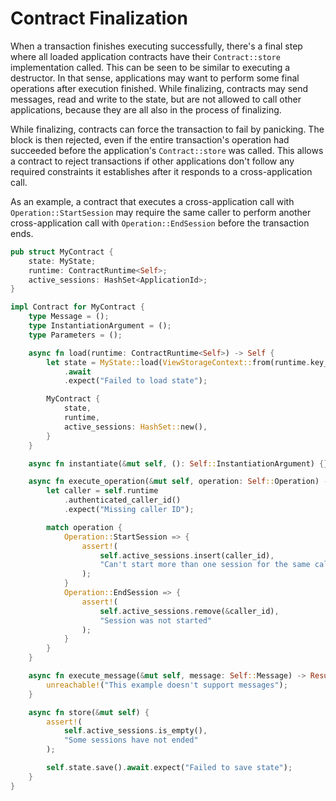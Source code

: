 # Contract Finalization

When a transaction finishes executing successfully, there's a final step where
all loaded application contracts have their `Contract::store` implementation
called. This can be seen to be similar to executing a destructor. In that sense,
applications may want to perform some final operations after execution finished.
While finalizing, contracts may send messages, read and write to the state, but
are not allowed to call other applications, because they are all also in the
process of finalizing.

While finalizing, contracts can force the transaction to fail by panicking. The
block is then rejected, even if the entire transaction's operation had succeeded
before the application's `Contract::store` was called. This allows a contract to
reject transactions if other applications don't follow any required constraints
it establishes after it responds to a cross-application call.

As an example, a contract that executes a cross-application call with
`Operation::StartSession` may require the same caller to perform another
cross-application call with `Operation::EndSession` before the transaction ends.

```rust
pub struct MyContract {
    state: MyState;
    runtime: ContractRuntime<Self>;
    active_sessions: HashSet<ApplicationId>;
}

impl Contract for MyContract {
    type Message = ();
    type InstantiationArgument = ();
    type Parameters = ();

    async fn load(runtime: ContractRuntime<Self>) -> Self {
        let state = MyState::load(ViewStorageContext::from(runtime.key_value_store()))
            .await
            .expect("Failed to load state");

        MyContract {
            state,
            runtime,
            active_sessions: HashSet::new(),
        }
    }

    async fn instantiate(&mut self, (): Self::InstantiationArgument) {}

    async fn execute_operation(&mut self, operation: Self::Operation) -> Self::Response {
        let caller = self.runtime
            .authenticated_caller_id()
            .expect("Missing caller ID");

        match operation {
            Operation::StartSession => {
                assert!(
                    self.active_sessions.insert(caller_id),
                    "Can't start more than one session for the same caller"
                );
            }
            Operation::EndSession => {
                assert!(
                    self.active_sessions.remove(&caller_id),
                    "Session was not started"
                );
            }
        }
    }

    async fn execute_message(&mut self, message: Self::Message) -> Result<(), Self::Error> {
        unreachable!("This example doesn't support messages");
    }

    async fn store(&mut self) {
        assert!(
            self.active_sessions.is_empty(),
            "Some sessions have not ended"
        );

        self.state.save().await.expect("Failed to save state");
    }
}
```
